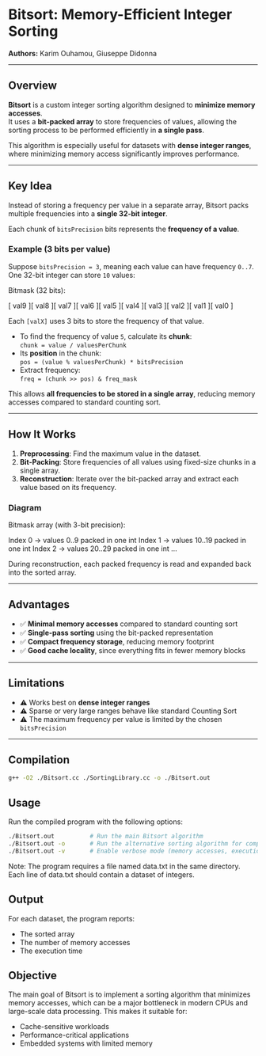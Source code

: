 # Bitsort: Memory-Efficient Integer Sorting

**Authors:** Karim Ouhamou, Giuseppe Didonna

---

## Overview

**Bitsort** is a custom integer sorting algorithm designed to **minimize memory accesses**.  
It uses a **bit-packed array** to store frequencies of values, allowing the sorting process to be performed efficiently in **a single pass**.

This algorithm is especially useful for datasets with **dense integer ranges**, where minimizing memory access significantly improves performance.

---

## Key Idea

Instead of storing a frequency per value in a separate array, Bitsort packs multiple frequencies into a **single 32-bit integer**.  

Each chunk of `bitsPrecision` bits represents the **frequency of a value**.

### Example (3 bits per value)

Suppose `bitsPrecision = 3`, meaning each value can have frequency `0..7`.  
One 32-bit integer can store `10` values:

Bitmask (32 bits):

[ val9 ][ val8 ][ val7 ][ val6 ][ val5 ][ val4 ][ val3 ][ val2 ][ val1 ][ val0 ]


Each `[valX]` uses 3 bits to store the frequency of that value.  

- To find the frequency of value `5`, calculate its **chunk**:  
  `chunk = value / valuesPerChunk`  
- Its **position** in the chunk:  
  `pos = (value % valuesPerChunk) * bitsPrecision`  
- Extract frequency:  
  `freq = (chunk >> pos) & freq_mask`

This allows **all frequencies to be stored in a single array**, reducing memory accesses compared to standard counting sort.

---

## How It Works

1. **Preprocessing**: Find the maximum value in the dataset.
2. **Bit-Packing**: Store frequencies of all values using fixed-size chunks in a single array.
3. **Reconstruction**: Iterate over the bit-packed array and extract each value based on its frequency.

### Diagram

Bitmask array (with 3-bit precision):

Index 0 → values 0..9 packed in one int
Index 1 → values 10..19 packed in one int
Index 2 → values 20..29 packed in one int
...


During reconstruction, each packed frequency is read and expanded back into the sorted array.

---

## Advantages

- ✅ **Minimal memory accesses** compared to standard counting sort  
- ✅ **Single-pass sorting** using the bit-packed representation  
- ✅ **Compact frequency storage**, reducing memory footprint  
- ✅ **Good cache locality**, since everything fits in fewer memory blocks  

---

## Limitations

- ⚠️ Works best on **dense integer ranges**  
- ⚠️ Sparse or very large ranges behave like standard Counting Sort  
- ⚠️ The maximum frequency per value is limited by the chosen `bitsPrecision`  

---

## Compilation

```bash
g++ -O2 ./Bitsort.cc ./SortingLibrary.cc -o ./Bitsort.out
```
## Usage

Run the compiled program with the following options:

```bash
./Bitsort.out          # Run the main Bitsort algorithm
./Bitsort.out -o       # Run the alternative sorting algorithm for comparison
./Bitsort.out -v       # Enable verbose mode (memory accesses, execution time)
```

Note: The program requires a file named data.txt in the same directory.
Each line of data.txt should contain a dataset of integers.

## Output

For each dataset, the program reports:

- The sorted array
- The number of memory accesses
- The execution time

## Objective

The main goal of Bitsort is to implement a sorting algorithm that minimizes memory accesses, which can be a major bottleneck in modern CPUs and large-scale data processing.
This makes it suitable for:
- Cache-sensitive workloads
- Performance-critical applications
- Embedded systems with limited memory
